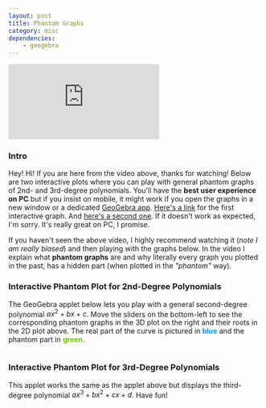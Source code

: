 ```yaml
---
layout: post
title: Phantom Graphs
category: misc
dependencies: 
    - geogebra
---
```


<!-- video embed -->
<div class="iframe-container">
<iframe class="responsive-iframe" src="https://www.youtube.com/embed/d6BKD1IDi6s?si=CR2SAUjkALHpK0pL" title="YouTube video player" frameborder="0" allow="accelerometer; autoplay; clipboard-write; encrypted-media; gyroscope; picture-in-picture; web-share" allowfullscreen></iframe>
</div>

### Intro 
Hey! Hi! If you are here from the video above, thanks for watching! Below are two interactive plots where you can play with general phantom graphs of 2nd- and 3rd-degree polynomials. You'll have the **best user experience on PC** but if you insist on mobile, it might work if you open the graphs in a new window or a dedicated [GeoGebra app](https://www.geogebra.org/download?lang=en). [Here's a link](https://www.geogebra.org/classic/keyhrbab) for the first interactive graph. And [here's a second one](https://www.geogebra.org/classic/thetzf32). If it doesn't work as expected, I'm sorry. It's really great on PC, I promise.

If you haven't seen the above video, I highly recommend watching it (*note I am really biased*) and then playing with the graphs below. In the video I explain what **phantom graphs** are and why literally every graph you plotted in the past, has a hidden part (when plotted in the *"phantom"* way). 

<!-- geogebra 1st embed -->
### Interactive Phantom Plot for 2nd-Degree Polynomials
The GeoGebra applet below lets you play with a general second-degree polynomial $ax^2 + bx + c$. Move the sliders on the bottom-left to see the corresponding phantom graphs in the 3D plot on the right and their roots in the 2D plot above. The real part of the curve is pictured in <span style="color:#0099FF;">**blue**</span> and the phantom part in <span style="color:#66CC00;">**green**</span>.

<div style="display:flex; justify-content: center; align-items: center;">
    <div id="ggbApplet1"></div>
</div>

<!-- geogebra 2nd embed -->
### Interactive Phantom Plot for 3rd-Degree Polynomials
This applet works the same as the applet above but displays the third-degree polynomial $ax^3 + bx^2 + cx +d$. Have fun!
<div style="display:flex; justify-content: center; align-items: center;">
    <div id="ggbApplet2"></div>
</div>

<script>
var parameters = {
"width":1230,
"height":698,
"showMenuBar":true,
"showAlgebraInput":false,
"showToolBar":true,
"customToolBar":"0 | 40 41 42 27",
"showToolBarHelp":true,
"showResetIcon":false,
"enableLabelDrags":false,
"enableShiftDragZoom":true,
"enableRightClick":false,
"errorDialogsActive":false,
"useBrowserForJS":false,
"allowStyleBar":false,
"preventFocus":false,
"showZoomButtons":true,
"capturingThreshold":3,
// add code here to run when the applet starts
"appletOnLoad":function(api){ /* api.evalCommand('Segment((1,2),(3,4))');*/ },
"showFullscreenButton":true,
"scale":1,
"disableAutoScale":false,
"allowUpscale":false,
"clickToLoad":false,
"appName":"classic",
"buttonRounding":0.7,
"buttonShadows":false,
"language":"en",
// use this instead of ggbBase64 to load a material from geogebra.org
// "material_id":"keyhrbab",
// use this instead of ggbBase64 to load a .ggb file
// "filename":"myfile.ggb",
};
// is3D=is 3D applet using 3D view, AV=Algebra View, SV=Spreadsheet View, CV=CAS View, EV2=Graphics View 2, CP=Construction Protocol, PC=Probability Calculator DA=Data Analysis, FI=Function Inspector, macro=Macros
var views = {'is3D': 1,'AV': 0,'SV': 0,'CV': 0,'EV2': 1,'CP': 0,'PC': 0,'DA': 0,'FI': 0,'macro': 0};
// load applets
var applet1 = new GGBApplet({parameters, "id": "ggbApplet1", "material_id":"keyhrbab"}, '5.0', views);
var applet2 = new GGBApplet({parameters, "id": "ggbApplet2", "material_id":"thetzf32"}, '5.0', views);
window.onload = function() {applet1.inject('ggbApplet1'); applet2.inject('ggbApplet2')};
applet1.setPreviewImage('data:image/gif;base64,R0lGODlhAQABAAAAADs=','https://www.geogebra.org/images/GeoGebra_loading.png','https://www.geogebra.org/images/applet_play.png');
applet2.setPreviewImage('data:image/gif;base64,R0lGODlhAQABAAAAADs=','https://www.geogebra.org/images/GeoGebra_loading.png','https://www.geogebra.org/images/applet_play.png');
</script>